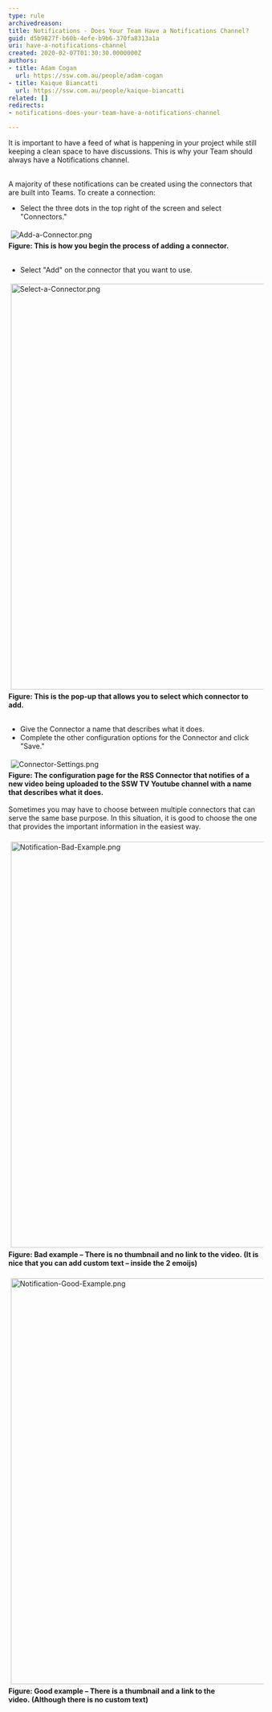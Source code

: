 ```yaml
---
type: rule
archivedreason: 
title: Notifications - Does Your Team Have a Notifications Channel?
guid: d5b9827f-b60b-4efe-b9b6-370fa8313a1a
uri: have-a-notifications-channel
created: 2020-02-07T01:30:30.0000000Z
authors:
- title: Adam Cogan
  url: https://ssw.com.au/people/adam-cogan
- title: Kaique Biancatti
  url: https://ssw.com.au/people/kaique-biancatti
related: []
redirects:
- notifications-does-your-team-have-a-notifications-channel

---
```



​It is important to have a feed of what is happening in your project while still keeping a clean space to have discussions.&#160;This is why your Team should always have a Notifications channel.<br><div><br></div><div>A majority of these notifications can be created using the connectors that are built into Teams. To create a connection&#58;<br></div><div><ul><li>Select the three dots in the top right of the screen and select &quot;Connectors.&quot;<br></li></ul><div><img src="/SiteAssets/have-a-notifications-channel/Add-a-Connector.png" alt="Add-a-Connector.png" style="margin&#58;5px;" /><br></div></div><div><b>Figure&#58; This is how you begin the process of adding a connector.</b><br></div><div><br></div><div><ul><li>Select &quot;Add&quot; on the connector that you want to use.<br></li></ul><div><img src="/SiteAssets/have-a-notifications-channel/Select-a-Connector.png" alt="Select-a-Connector.png" style="margin&#58;5px;width&#58;808px;" /><br></div></div><div><b>Figure&#58; This is the pop-up that allows you to select which connector to add.</b><br></div><div><br></div><div><ul><li>Give the Connector a name that describes what it does.<br></li><li>Complete the other configuration options for the Connector and click &quot;Save.&quot;<br></li></ul><div><img src="/SiteAssets/have-a-notifications-channel/Connector-Settings.png" alt="Connector-Settings.png" style="margin&#58;5px;" /><b><br></b></div></div><div><b>Figure&#58; The configuration page for the RSS Connector that notifies of a new video being uploaded to the SSW TV Youtube channel with a name that describes what it does.</b><br></div><div><br></div><div>Sometimes you may have to choose between multiple connectors that can serve the same base purpose. In this situation, it is good to choose the one that provides the important information in the easiest way.</div><div><br></div><div><img src="/SiteAssets/have-a-notifications-channel/Notification-Bad-Example.png" alt="Notification-Bad-Example.png" style="margin&#58;5px;width&#58;808px;" /><br></div><div><b>Figure&#58; Bad example – There is no thumbnail and no link to the video.&#160;(It is nice that&#160;you can add custom&#160;text –&#160;inside the 2 emoijs)</b><br><br></div><div><img src="/SiteAssets/have-a-notifications-channel/Notification-Good-Example.png" alt="Notification-Good-Example.png" style="margin&#58;5px;width&#58;808px;" /><br></div><div><b>Figure&#58;&#160;Good example – There is a thumbnail and a link to the video.&#160;(Although there is no custom text)</b><br></div>
<br><excerpt class='endintro'></excerpt><br>



